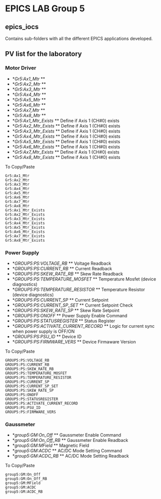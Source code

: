 # EPICS LAB Group 5

## epics_iocs
Contains sub-folders with all the different EPICS applications developed.

## PV list for the laboratory


### Motor Driver

* **Gr5:Ax1_Mtr* **             
* **Gr5:Ax2_Mtr* **             
* **Gr5:Ax3_Mtr* **             
* **Gr5:Ax4_Mtr* **             
* **Gr5:Ax5_Mtr* **             
* **Gr5:Ax6_Mtr* **             
* **Gr5:Ax7_Mtr* **             
* **Gr5:Ax8_Mtr* **             
* **Gr5:Ax1_Mtr_Exists* **      Define if Axis 1 (CH#0) exists
* **Gr5:Ax2_Mtr_Exists* **      Define if Axis 1 (CH#0) exists
* **Gr5:Ax3_Mtr_Exists* **      Define if Axis 1 (CH#0) exists
* **Gr5:Ax4_Mtr_Exists* **      Define if Axis 1 (CH#0) exists
* **Gr5:Ax5_Mtr_Exists* **      Define if Axis 1 (CH#0) exists
* **Gr5:Ax6_Mtr_Exists* **      Define if Axis 1 (CH#0) exists
* **Gr5:Ax7_Mtr_Exists* **      Define if Axis 1 (CH#0) exists
* **Gr5:Ax8_Mtr_Exists* **      Define if Axis 1 (CH#0) exists


To Copy/Paste

    Gr5:Ax1_Mtr             
    Gr5:Ax2_Mtr             
    Gr5:Ax3_Mtr             
    Gr5:Ax4_Mtr             
    Gr5:Ax5_Mtr             
    Gr5:Ax6_Mtr             
    Gr5:Ax7_Mtr             
    Gr5:Ax8_Mtr             
    Gr5:Ax1_Mtr_Exists      
    Gr5:Ax2_Mtr_Exists      
    Gr5:Ax3_Mtr_Exists      
    Gr5:Ax4_Mtr_Exists      
    Gr5:Ax5_Mtr_Exists      
    Gr5:Ax6_Mtr_Exists      
    Gr5:Ax7_Mtr_Exists      
    Gr5:Ax8_Mtr_Exists      



### Power Supply

* **GROUP5:PS:VOLTAGE_RB* **                Voltage Readback
* **GROUP5:PS:CURRENT_RB* **                Current Readback
* **GROUP5:PS:SKEW_RATE_RB* **              Skew Rate Readback 
* **GROUP5:PS:TEMPERATURE_MOSFET* **        Temperature Mosfet (device diagnostics)
* **GROUP5:PS:TEMPERATURE_RESISTOR* **      Temperature Resistor (device diagnostics)
* **GROUP5:PS:CURRENT_SP* **                Current Setpoint
* **GROUP5:PS:CURRENT_SP_SET* **            Current Setpoint Check
* **GROUP5:PS:SKEW_RATE_SP* **              Skew Rate Setpoint
* **GROUP5:PS:ONOFF* **                     Power Supply Enable Command
* **GROUP5:PS:STATUSREGISTER* **            Status Register 
* **GROUP5:PS:ACTIVATE_CURRENT_RECORD* **   Logic for current sync when power supply is OFF/ON 
* **GROUP5:PS:PSU_ID* **                    Device ID
* **GROUP5:PS:FIRMWARE_VERS* **             Device Firmaware Version


To Copy/Paste

    GROUP5:PS:VOLTAGE_RB                
    GROUP5:PS:CURRENT_RB                
    GROUP5:PS:SKEW_RATE_RB               
    GROUP5:PS:TEMPERATURE_MOSFET        
    GROUP5:PS:TEMPERATURE_RESISTOR      
    GROUP5:PS:CURRENT_SP                
    GROUP5:PS:CURRENT_SP_SET            
    GROUP5:PS:SKEW_RATE_SP              
    GROUP5:PS:ONOFF                     
    GROUP5:PS:STATUSREGISTER            
    GROUP5:PS:ACTIVATE_CURRENT_RECORD   
    GROUP5:PS:PSU_ID                    
    GROUP5:PS:FIRMWARE_VERS             



### Gaussmeter

* **group5:GM:On_Off* **        Gaussmeter Enable Command
* **group5:GM:On_Off_RB* **     Gaussmeter Enable Readback
* **group5:GM:MField* **        Magnetic Field
* **group5:GM:ACDC* **          AC/DC Mode Setting Command 
* **group5:GM:ACDC_RB* **       AC/DC Mode Setting Readback

To Copy/Paste

    group5:GM:On_Off
    group5:GM:On_Off_RB
    group5:GM:MField
    group5:GM:ACDC        
    group5:GM:ACDC_RB       